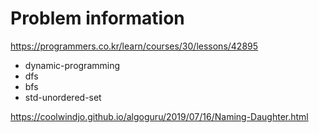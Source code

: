 # Problem information

<https://programmers.co.kr/learn/courses/30/lessons/42895>

- dynamic-programming
- dfs
- bfs
- std-unordered-set

<https://coolwindjo.github.io/algoguru/2019/07/16/Naming-Daughter.html>
